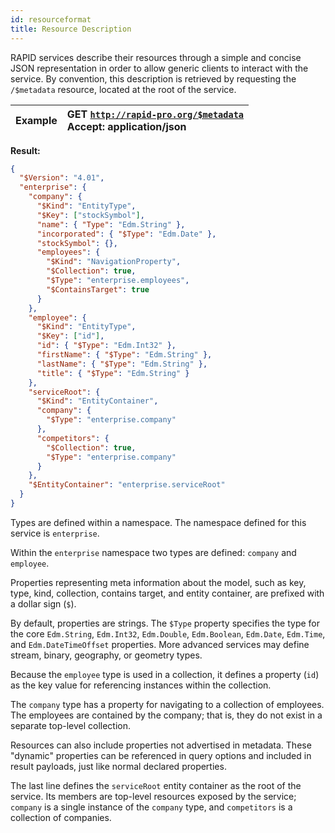 ```yaml
---
id: resourceformat
title: Resource Description
---
```


RAPID services describe their resources through a simple and concise JSON representation in order to allow generic clients to interact with the service.
By convention, this description is retrieved by requesting the `/$metadata` resource, located at the root of the service.

| Example | GET [`http://rapid-pro.org/$metadata`](https://jetsons.azurewebsites.net/$metadata)<br/>Accept: application/json |
| ------- | :--------------------------------------------------------------------------------------------------------------- |


**Result:**

```json
{
  "$Version": "4.01",
  "enterprise": {
    "company": {
      "$Kind": "EntityType",
      "$Key": ["stockSymbol"],
      "name": { "Type": "Edm.String" },
      "incorporated": { "$Type": "Edm.Date" },
      "stockSymbol": {},
      "employees": {
        "$Kind": "NavigationProperty",
        "$Collection": true,
        "$Type": "enterprise.employees",
        "$ContainsTarget": true
      }
    },
    "employee": {
      "$Kind": "EntityType",
      "$Key": ["id"],
      "id": { "$Type": "Edm.Int32" },
      "firstName": { "$Type": "Edm.String" },
      "lastName": { "$Type": "Edm.String" },
      "title": { "$Type": "Edm.String" }
    },
    "serviceRoot": {
      "$Kind": "EntityContainer",
      "company": {
        "$Type": "enterprise.company"
      },
      "competitors": {
        "$Collection": true,
        "$Type": "enterprise.company"
      }
    },
    "$EntityContainer": "enterprise.serviceRoot"
  }
}
```

Types are defined within a namespace. The namespace defined for this service is `enterprise`.

Within the `enterprise` namespace two types are defined: `company` and `employee`.

Properties representing meta information about the model, such as key, type, kind, collection, contains target,
and entity container, are prefixed with a dollar sign (`$`).

By default, properties are strings.
The `$Type` property specifies the type for the core `Edm.String`, `Edm.Int32`,
`Edm.Double`, `Edm.Boolean`, `Edm.Date`, `Edm.Time`, and `Edm.DateTimeOffset` properties.
More advanced services may define stream, binary, geography, or geometry types.

Because the `employee` type is used in a collection,
it defines a property (`id`) as the key value for referencing instances within the collection.

The `company` type has a property for navigating to a collection of employees.
The employees are contained by the company; that is, they do not exist in a separate top-level collection.

Resources can also include properties not advertised in metadata.
These "dynamic" properties can be referenced in query options and included in result payloads,
just like normal declared properties.

The last line defines the `serviceRoot` entity container as the root of the service.
Its members are top-level resources exposed by the service;
`company` is a single instance of the `company` type, and `competitors` is a collection of companies.
